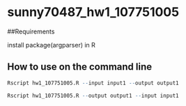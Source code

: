 # sunny70487_hw1_107751005
##Requirements

install package(argparser) in R

## How to use on the command line

```R
Rscript hw1_107751005.R --input input1 --output output1

Rscript hw1_107751005.R --output output1 --input input1
```
